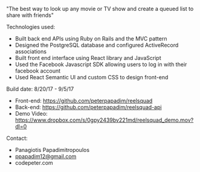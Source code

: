 "The best way to look up any movie or TV show and create a queued list to share with friends"

Technologies used:

+ Built back end APIs using Ruby on Rails and the MVC pattern
+ Designed the PostgreSQL database and configured ActiveRecord associations
+ Built front end interface using React library and JavaScript
+ Used the Facebook Javascript SDK allowing users to log in with their facebook account
+ Used React Semantic UI and custom CSS to design front-end

Build date: 8/20/17 - 9/5/17


+ Front-end: https://github.com/peterpapadim/reelsquad
+ Back-end: https://github.com/peterpapadim/reelsquad-api
+ Demo Video: https://www.dropbox.com/s/0gpy2439bv221md/reelsquad_demo.mov?dl=0


Contact:

+ Panagiotis Papadimitropoulos
+ ppapadim12@gmail.com
+ codepeter.com
